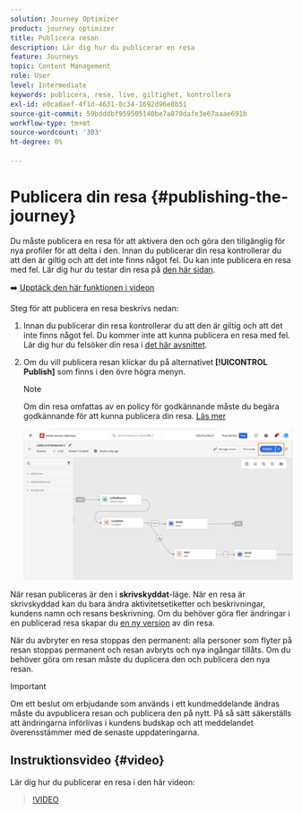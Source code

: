 ```yaml
---
solution: Journey Optimizer
product: journey optimizer
title: Publicera resan
description: Lär dig hur du publicerar en resa
feature: Journeys
topic: Content Management
role: User
level: Intermediate
keywords: publicera, resa, live, giltighet, kontrollera
exl-id: e0ca8aef-4f1d-4631-8c34-1692d96e8b51
source-git-commit: 59bdddbf959505140be7a070dafe3e67aaae691b
workflow-type: tm+mt
source-wordcount: '303'
ht-degree: 0%

---
```


# Publicera din resa {#publishing-the-journey}

Du måste publicera en resa för att aktivera den och göra den tillgänglig för nya profiler för att delta i den. Innan du publicerar din resa kontrollerar du att den är giltig och att det inte finns något fel. Du kan inte publicera en resa med fel. Lär dig hur du testar din resa på [den här sidan](testing-the-journey.md).

➡️ [Upptäck den här funktionen i videon](#video)

Steg för att publicera en resa beskrivs nedan:

1. Innan du publicerar din resa kontrollerar du att den är giltig och att det inte finns något fel. Du kommer inte att kunna publicera en resa med fel. Lär dig hur du felsöker din resa i [det här avsnittet](../building-journeys/troubleshooting.md#checking-for-errors-before-testing).

1. Om du vill publicera resan klickar du på alternativet **[!UICONTROL Publish]** som finns i den övre högra menyn.

   >[!NOTE]
   >
   > Om din resa omfattas av en policy för godkännande måste du begära godkännande för att kunna publicera din resa. [Läs mer](../test-approve/gs-approval.md)


   ![](assets/journeyuc1_18.png)

När resan publiceras är den i **skrivskyddat**-läge. När en resa är skrivskyddad kan du bara ändra aktivitetsetiketter och beskrivningar, kundens namn och resans beskrivning. Om du behöver göra fler ändringar i en publicerad resa skapar du [en ny version](journey-ui.md#journey-versions) av din resa.

När du avbryter en resa stoppas den permanent: alla personer som flyter på resan stoppas permanent och resan avbryts och nya ingångar tillåts. Om du behöver göra om resan måste du duplicera den och publicera den nya resan.


>[!IMPORTANT]
>
>Om ett beslut om erbjudande som används i ett kundmeddelande ändras måste du avpublicera resan och publicera den på nytt.  På så sätt säkerställs att ändringarna införlivas i kundens budskap och att meddelandet överensstämmer med de senaste uppdateringarna.

## Instruktionsvideo {#video}

Lär dig hur du publicerar en resa i den här videon:

>[!VIDEO](https://video.tv.adobe.com/v/3424998?quality=12)